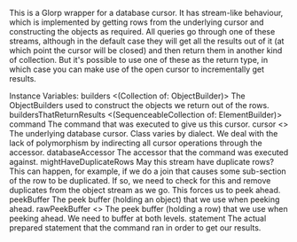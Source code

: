 This is a Glorp wrapper for a database cursor. It has stream-like behaviour, which is implemented by getting rows from the underlying cursor and constructing the objects as required. All queries go through one of these streams, although in the default case they will get all the results out of it (at which point the cursor will be closed) and then return them in another kind of collection. But it's possible to use one of these as the return type, in which case you can make use of the open cursor to incrementally get results.

Instance Variables:
	builders	<(Collection of: ObjectBuilder)>	The ObjectBuilders used to construct the objects we return out of the rows.
	buildersThatReturnResults	<(SequenceableCollection of: ElementBuilder)>	
	command	<DatabaseCommand>	The command that was executed to give us this cursor.
	cursor	<>	The underlying database cursor. Class varies by dialect. We deal with the lack of polymorphism by indirecting all cursor operations through the accessor.
	databaseAccessor	<DatabaseAccessor>	The accessor that the command was executed against.
	mightHaveDuplicateRows	<Boolean>	May this stream have duplicate rows? This can happen, for example, if we do a join that causes some sub-section of the row to be duplicated. If so, we need to check for this and remove duplicates from the object stream as we go. This forces us to peek ahead.
	peekBuffer	<Object>	The peek buffer (holding an object) that we use when peeking ahead.
	rawPeekBuffer	<>	The peek buffer (holding a row) that we use when peeking ahead. We need to buffer at both levels.
	statement	<GlorpPreparedStatement>	The actual prepared statement that the command ran in order to get our results.

